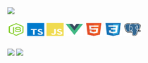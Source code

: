 
<div>
<!--  <img height="180em" src="https://github-readme-stats.vercel.app/api?username=dantelyro&show_icons=true&theme=dracula&include_all_commits=true&count_private=true" /> -->
  <img height="180em" src="https://github-readme-stats.vercel.app/api/top-langs/?username=dantelyro&layout=compact&theme=dracula" />
</div>

<div style="display: inline_block"><br>
<img align="center" alt="dante-Nodejs" height="30" width="40" src="https://raw.githubusercontent.com/devicons/devicon/master/icons/nodejs/nodejs-plain.svg">
<img align="center" alt="dante-Ts" height="30" width="40" src="https://raw.githubusercontent.com/devicons/devicon/master/icons/typescript/typescript-plain.svg">
  <img align="center" alt="dante-Js" height="30" width="40" src="https://raw.githubusercontent.com/devicons/devicon/master/icons/javascript/javascript-plain.svg">
  <img align="center" alt="dante-VueJs" height="30" width="40" src="https://raw.githubusercontent.com/devicons/devicon/master/icons/vuejs/vuejs-original.svg">
  <img align="center" alt="dante-HTML" height="30" width="40" src="https://raw.githubusercontent.com/devicons/devicon/master/icons/html5/html5-original.svg">
  <img align="center" alt="dante-CSS" height="30" width="40" src="https://raw.githubusercontent.com/devicons/devicon/master/icons/css3/css3-original.svg">
 <!-- <img align="center" alt="dante-Sequelize" height="30" width="40" src="https://raw.githubusercontent.com/devicons/devicon/master/icons/sequelize/sequelize-original.svg"> -->
  <img align="center" alt="dante-postegresql" height="30" width="40" src="https://raw.githubusercontent.com/devicons/devicon/master/icons/postgresql/postgresql-original.svg">
</div>

##

<div>
  <a href = "mailto:angelogabryel85@gmail.com"><img src="https://img.shields.io/badge/-Gmail-%23333?style=for-the-badge&logo=gmail&logoColor=white" target="_blank"></a>
  <a href="https://www.linkedin.com/in/gabryel-lyro-5a172a166/" target="_blank"><img src="https://img.shields.io/badge/-LinkedIn-%230077B5?style=for-the-badge&logo=linkedin&logoColor=white" target="_blank"></a> 
 </div>
